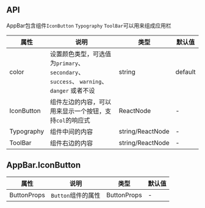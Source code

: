 ## API

AppBar包含组件`IconButton` `Typography` `ToolBar`可以用来组成应用栏

| 属性 | 说明 | 类型 | 默认值 |
| --- | --- | --- | --- |
| color | 设置颜色类型，可选值为`primary`、 `secondary`、 `success`、 `warning`、 `danger` 或者不设 | string | default |
| IconButton | 组件左边的内容，可以用来显示一个按钮，支持`col`的响应式 | ReactNode | - |
| Typography | 组件中间的内容 | string/ReactNode | - |
| ToolBar | 组件右边的内容 | string/ReactNode | - |

## AppBar.IconButton

| 属性 | 说明 | 类型 | 默认值 |
| --- | --- | --- | --- |
| ButtonProps | `Button`组件的属性 | ButtonProps | - |
